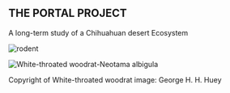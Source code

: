 ## THE PORTAL PROJECT
 A long-term study of a Chihuahuan desert Ecosystem

![rodent](https://user-images.githubusercontent.com/20558188/235670014-9d46770f-8892-4bcd-ba94-36dd2f5507d9.png)


![White-throated woodrat-Neotama albigula](https://user-images.githubusercontent.com/20558188/235670041-3e0b7798-d972-4485-87e6-f4d4031499a2.jpg)

Copyright of White-throated woodrat image: George H. H. Huey

